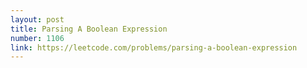```yaml
---
layout: post
title: Parsing A Boolean Expression
number: 1106
link: https://leetcode.com/problems/parsing-a-boolean-expression
---
```

